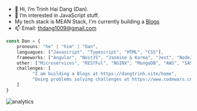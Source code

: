 - 👋 Hi, I’m Trinh Hai Dang (Dan).
- 👀 I’m interested in JavaScript stuff.
- My tech stack is MEAN Stack, I'm currently building a [Blogs](https://dangtrinh.site/home)
- 📫 Email: thdang1009@gmail.com

```typescript
const Dan = {
    pronouns: "he" | "him" | "Dan",
    languagues: ["Javascript", "Typescript", "HTML", "CSS"],
    frameworks: ["Angular", "NestJS", "Jasmine & Karma", "Jest", "NodeJS", "ExpressJS", "Mongoose"],
    other: ["Microservices", "RESTFul", "NGINX", "MongoDB", "AWS", "SASS", "PostgreSQL"],
    challenges: [
          "I am building a Blogs at https://dangtrinh.site/home",
          "Doing problems solving challenges at https://www.codewars.com/users/Ghost96
    ]
}
```
<img alt='analytics' src='https://profile-counter.glitch.me/thdang1009/count.svg'>

